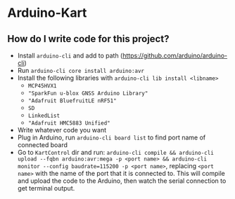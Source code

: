 # Arduino-Kart

## How do I write code for this project?
* Install `arduino-cli` and add to path (https://github.com/arduino/arduino-cli)
* Run `arduino-cli core install arduino:avr`
* Install the following libraries with `arduino-cli lib install <libname>`
  * `MCP45HVX1`
  * `"SparkFun u-blox GNSS Arduino Library"`
  * `"Adafruit BluefruitLE nRF51"`
  * `SD`
  * `LinkedList`
  * `"Adafruit HMC5883 Unified"`
* Write whatever code you want
* Plug in Arduino, run `arduino-cli board list` to find port name of connected board
* Go to `KartControl` dir and run: `arduino-cli compile && arduino-cli upload --fqbn arduino:avr:mega -p <port name> && arduino-cli monitor --config baudrate=115200 -p <port name>`, replacing `<port name>` with the name of the port that it is connected to. This will compile and upload the code to the Arduino, then watch the serial connection to get terminal output.

